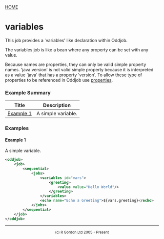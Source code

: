[HOME](../../../README.md)
# variables

This job provides a 'variables'
like declaration within Oddjob.


The variables job is like a bean where any property can be set
with any value.


Because names are properties, they can only be valid simple property
names. 'java.version' is not valid simple property because it is
interpreted as a value 'java' that has a property 'version'. To allow
these type of properties to be referenced in Oddjob use
[properties](../../../org/oddjob/values/properties/PropertiesJob.md).

### Example Summary

| Title | Description |
| ----- | ----------- |
| [Example 1](#example1) | A simple variable. |


### Examples
#### Example 1 <a name="example1"></a>

A simple variable.

```xml
<oddjob>
    <job>
        <sequential>
            <jobs>
                <variables id="vars">
                    <greeting>
                        <value value="Hello World"/>
                    </greeting>
                </variables>
                <echo name="Echo a Greeting">${vars.greeting}</echo>
            </jobs>
        </sequential>
    </job>
</oddjob>
```



-----------------------

<div style='font-size: smaller; text-align: center;'>(c) R Gordon Ltd 2005 - Present</div>
